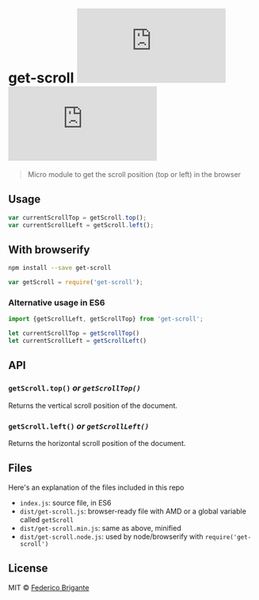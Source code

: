 # get-scroll [![module size](https://badge-size.herokuapp.com/bfred-it/get-scroll/master/dist/get-scroll.min.js) ![module gzipped size](https://badge-size.herokuapp.com/bfred-it/get-scroll/master/dist/get-scroll.min.js?compression=gzip)](https://github.com/bfred-it/get-scroll/blob/master/dist/get-scroll.min.js)

> Micro module to get the scroll position (top or left) in the browser

## Usage

```js
var currentScrollTop = getScroll.top();
var currentScrollLeft = getScroll.left();
```

## With browserify

```sh
npm install --save get-scroll
```

```js
var getScroll = require('get-scroll');
```

### Alternative usage in ES6

```js
import {getScrollLeft, getScrollTop} from 'get-scroll';

let currentScrollTop = getScrollTop()
let currentScrollLeft = getScrollLeft()
```

## API

### `getScroll.top()` _or `getScrollTop()`_

Returns the vertical scroll position of the document.

### `getScroll.left()` _or `getScrollLeft()`_

Returns the horizontal scroll position of the document.

## Files

Here's an explanation of the files included in this repo

* `index.js`: source file, in ES6
* `dist/get-scroll.js`: browser-ready file with AMD or a global variable called `getScroll`
* `dist/get-scroll.min.js`: same as above, minified
* `dist/get-scroll.node.js`: used by node/browserify with `require('get-scroll')`

## License

MIT © [Federico Brigante](http://twitter.com/bfred_it)
